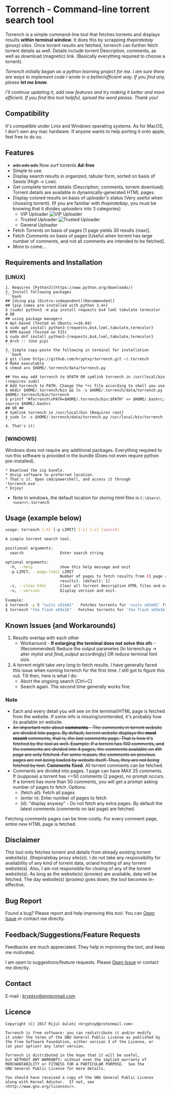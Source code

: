 # Torrench - Command-line torrent search tool
Torrench is a simple command-line tool that fetches torrents and displays results **within terminal window**. It does this by scrapping _thepiratebay (proxy) sites_. Once torrent results are fetched, torrench can further fetch torrent details as well. Details include torrent Description, comments, as well as download (magnetic) link. (Basically everything required to choose a torrent).

_Torrench initially began as a python learning project for me. I am sure there are ways to implement code I wrote in a better/efficient way. If you find any, please **let me know**._

_I'll continue updating it, add new features and try making it better and more efficient._
_If you find this tool helpful, spread the word please. Thank you!_

## Compatibility
It's compatible under Linix and Windows operating systems. 
As for MacOS, I don't own any mac hardware. If anyone wants to help porting it onto apple, feel free to do so.

## Features
* ~~ads ads ads~~ Now surf torrents **Ad-free**
* Simple to use.
* Display search results in organized, tabular form, sorted on basis of Seeds (High -> Low).
* Get complete torrent details (Description, comments, torrent download). Torrent details are available in dynamically-generated HTML pages.
* Display colored results on basis of _uploader's_ status (Very useful when choosing torrent). (If you are familiar with _thepiratebay_, you must be knowing that it divides _uploaders_ into 3 categories)
  * VIP Uploader ![VIP Uploader](/icons/vip.gif)
  * Trusted Uploader ![Trusted Uploader](/icons/trusted.png)
  * General Uploader
* Fetch _Torrents_ on basis of pages [1 page yields 30 results (max)].
* Fetch _Comments_ on basis of pages [Useful when torrent has large number of comments, and not all comments are intended to be fetched].
* More to come...


## Requirements and Installation
### [LINUX]
	1. Requires [Python3](https://www.python.org/downloads/)
	2. Install following packages
	```bash 
	## [Using pip (Distro-independent)(Recommended)]
	## [pip comes pre-installed with python 3.4+]
	$ (sudo) python3 -m pip install requests bs4 lxml tabulate termcolor
	# OR
	## using package managers
	# Apt-based (Tested on Ubuntu >=16.04)
	$ sudo apt install python3-{requests,bs4,lxml,tabulate,termcolor}
	# RPM-based (Tested on F25)
	$ sudo dnf install python3-{requests,bs4,lxml,tabulate,termcolor}
	# Arch :: (Use pip)
	```
	3. Simple copy-paste the following in terminal for installation
	```bash
	$ git clone https://github.com/kryptxy/torrench.git ~/.torrench
	# Make executable
	$ chmod a+x $HOME/.torrench/data/torrench.py

	## You may add torrench to $PATH OR symlink torrench in /usr/local/bin (requires sudo)
	# Add torrench to PATH. Change the *rc file according to shell you use
	$ mkdir $HOME/.torrench/bin && ln -s $HOME/.torrench/data/torrench.py $HOME/.torrench/bin/torrench
	$ printf "#Torrench\nPATH=$HOME/.torrench/bin:$PATH" >> $HOME/.bashrc; source $HOME/.bashrc
	## OR ##
	# Symlink torrench in /usr/local/bin [Requires root]
	$ sudo ln -s $HOME/.torrench/data/torrench.py /usr/local/bin/torrench
	```
	4. That's it!

### [WINDOWS]
Windows does not require any additional packages. Everything required to run this software is provided in the bundle (Does not even require python pre-installed).

	* Download the zip bundle.
	* Unzip software to preferred location.
	* That's it. Open cmd/powershell, and access it through 'torrench.exe'.
	* Enjoy!
* Note
In windows, the default location for storing html files is ```C:\Users\<user>\.torrench```

## Usage (example below)
```bash
usage: torrench [-h] [-p LIMIT] [-c] [-v] [search]

A simple torrent search tool.

positional arguments:
  search                Enter search string

optional arguments:
  -h, --help            show this help message and exit
  -p LIMIT, --page-limit LIMIT
                        Number of pages to fetch results from (1 page = 30
                        results). [default: 1]
  -c, --clear-html      Clear all torrent description HTML files and exit.
  -v, --version         Display version and exit.
  
Example: 
$ torrench -p 5 "suits s01e01" - Fetches torrents for 'suits s01e01' from first 5 pages
$ torrench "the flash s03e16" - Fetches torrents for 'the flash s03e16' from first page only
```
## Known Issues (and Workarounds)
1. Results overlap with each other
	* Workaround - **If enlarging the terminal does not solve this ofc** - (Recommended) Reduce the output parametes [In torrench.py -> alter _mylist_ and _final_output_ accordingly] OR reduce terminal font size.
2. A torrent might take very long to fetch results. I have generally faced this issue when running torrench for the first time. I still got to figure this out. Till then, here is what I do:
	* Abort the ongoing search [Ctrl+C]
	* Search again. The second time generally works fine.
### Note
* Each and every detail you will see on the terminal/HTML page is fetched from the website. If some info is missing/unintended, it's probably how its available on website.
* ~~An important note about **comments** - The comments in torrent website are divided into pages. By default, torrent website displays the **most recent** comments, that is, the _last_ comments page. That is how it's fetched by the tool as well.
Example: If a torrent has 100 comments, and the comments are divided into 4 pages, the comments available on _4th page_ are only fetched. For some reason, the comments on previous pages are not being loaded by website itself. Thus, they are not being fetched by tool.~~ **Comments fixed**. All torrent comments can be fetched.
* Comments are divided into pages. 1 page can have MAX 25 comments. 
If (suppose) a torrent has <=50 comments (2 pages), no prompt occurs.
If a torrent has more than 50 comments, you will get a prompt asking number of pages to fetch.
Options:
	* (fetch all): Fetch all pages
	* (enter n): Enter number of pages to fetch
	* (d): "display anyway" - Do not fetch any extra pages. By default the latest comments (comments on last page) 			are fetched.

Fetching comments pages can be time-costly. For every comment page, entire new HTML page is fetched.

## Disclaimer
This tool only fetches torrent and details from already existing torrent website(s). (thepiratebay proxy site(s)). I do not take any responsibility for availability of any kind of torrent data, or/and hosting of any torrent website(s). Also, I am  not responsible for closing of any of the torrent website(s). As long as the website(s) (proxies) are available, data will be fetched. The day website(s) (proxies) goes down, the tool becomes in-effective.

## Bug Report
Found a bug? Please report and help improving this tool. You can [Open Issue](https://github.com/kryptxy/torrench/issues/new) or contact me directly.

## Feedback/Suggestions/Feature Requests 
Feedbacks are much appreciated. They help in improving the tool, and keep me motivated. 

I am open to suggestions/feature requests. Please [Open Issue](https://github.com/kryptxy/torrench/issues/new)
or contact me directly.

## Contact
E-mail : kryptxy@protonmail.com

## Licence
```
Copyright (C) 2017 Rijul Gulati <kryptxy@protonmail.com>

Torrench is free software: you can redistribute it and/or modify
it under the terms of the GNU General Public License as published by
the Free Software Foundation, either version 3 of the License, or
(at your option) any later version.

Torrench is distributed in the hope that it will be useful,
but WITHOUT ANY WARRANTY; without even the implied warranty of
MERCHANTABILITY or FITNESS FOR A PARTICULAR PURPOSE.  See the
GNU General Public License for more details.

You should have received a copy of the GNU General Public License
along with Kernel Adiutor.  If not, see <http://www.gnu.org/licenses/>.
```
